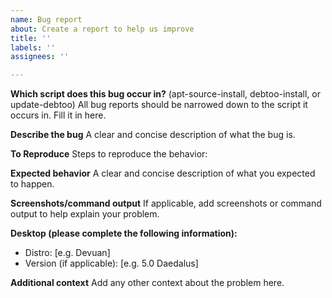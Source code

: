 ```yaml
---
name: Bug report
about: Create a report to help us improve
title: ''
labels: ''
assignees: ''

---
```


**Which script does this bug occur in?** (apt-source-install, debtoo-install, or update-debtoo)
All bug reports should be narrowed down to the script it occurs in. Fill it in here.

**Describe the bug**
A clear and concise description of what the bug is.

**To Reproduce**
Steps to reproduce the behavior:


**Expected behavior**
A clear and concise description of what you expected to happen.

**Screenshots/command output**
If applicable, add screenshots or command output to help explain your problem.

**Desktop (please complete the following information):**
 - Distro: [e.g. Devuan]
 - Version (if applicable): [e.g. 5.0 Daedalus]

**Additional context**
Add any other context about the problem here.
